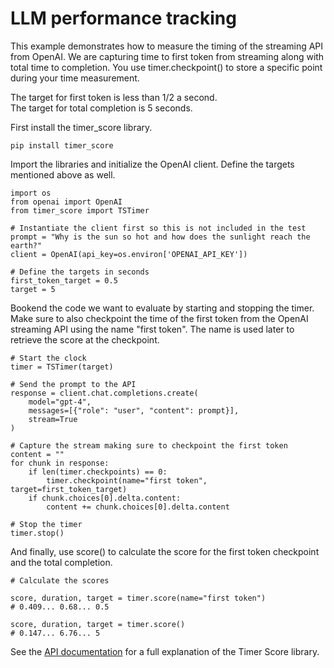 # LLM performance tracking

This example demonstrates how to measure the timing of the streaming API from OpenAI.  We are capturing time to first token from streaming along with total time to completion.  You use timer.checkpoint() to store a specific point during your time measurement.

The target for first token is less than 1/2 a second.  
The target for total completion is 5 seconds.

First install the timer_score library.

```
pip install timer_score
```

Import the libraries and initialize the OpenAI client. Define the targets mentioned above as well.

```
import os
from openai import OpenAI
from timer_score import TSTimer

# Instantiate the client first so this is not included in the test
prompt = "Why is the sun so hot and how does the sunlight reach the earth?"
client = OpenAI(api_key=os.environ['OPENAI_API_KEY'])

# Define the targets in seconds
first_token_target = 0.5
target = 5
```

Bookend the code we want to evaluate by starting and stopping the timer.  Make sure to also checkpoint the time of the first token from the OpenAI streaming API using the name "first token".  The name is used later to retrieve the score at the checkpoint.

```
# Start the clock
timer = TSTimer(target)

# Send the prompt to the API
response = client.chat.completions.create(
    model="gpt-4",
    messages=[{"role": "user", "content": prompt}],
    stream=True
)

# Capture the stream making sure to checkpoint the first token
content = ""
for chunk in response:
    if len(timer.checkpoints) == 0:
        timer.checkpoint(name="first token", target=first_token_target)
    if chunk.choices[0].delta.content:
        content += chunk.choices[0].delta.content

# Stop the timer
timer.stop()
```

And finally, use score() to calculate the score for the first token checkpoint and the total completion. 

```
# Calculate the scores

score, duration, target = timer.score(name="first token")
# 0.409... 0.68... 0.5

score, duration, target = timer.score()
# 0.147... 6.76... 5
```

See the [API documentation](TIMER_SCORE_API.md) for a full explanation of the Timer Score library.